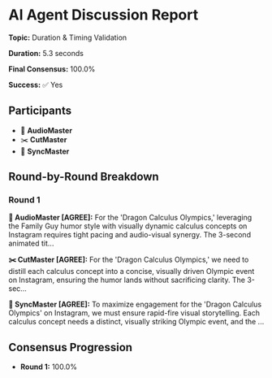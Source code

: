 # AI Agent Discussion Report

**Topic:** Duration & Timing Validation

**Duration:** 5.3 seconds

**Final Consensus:** 100.0%

**Success:** ✅ Yes

## Participants

- 🎵 **AudioMaster**
- ✂️ **CutMaster**
- 🎯 **SyncMaster**

## Round-by-Round Breakdown

### Round 1

**🎵 AudioMaster [AGREE]:** For the 'Dragon Calculus Olympics,' leveraging the Family Guy humor style with visually dynamic calculus concepts on Instagram requires tight pacing and audio-visual synergy. The 3-second animated tit...

**✂️ CutMaster [AGREE]:** For the 'Dragon Calculus Olympics,' we need to distill each calculus concept into a concise, visually driven Olympic event on Instagram, ensuring the humor lands without sacrificing clarity. The 3-sec...

**🎯 SyncMaster [AGREE]:** To maximize engagement for the 'Dragon Calculus Olympics' on Instagram, we must ensure rapid-fire visual storytelling. Each calculus concept needs a distinct, visually striking Olympic event, and the ...

## Consensus Progression

- **Round 1:** 100.0%
